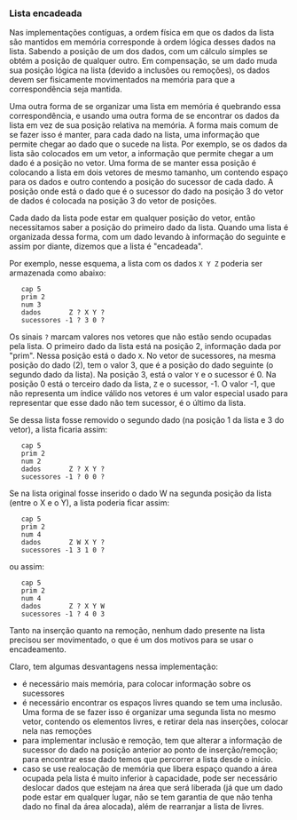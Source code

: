 ### Lista encadeada

Nas implementações contíguas, a ordem física em que os dados da lista são mantidos em memória corresponde à ordem lógica desses dados na lista.
Sabendo a posição de um dos dados, com um cálculo simples se obtém a posição de qualquer outro.
Em compensação, se um dado muda sua posição lógica na lista (devido a inclusões ou remoções), os dados devem ser fisicamente movimentados na memória para que a correspondência seja mantida.

Uma outra forma de se organizar uma lista em memória é quebrando essa correspondência, e usando uma outra forma de se encontrar os dados da lista em vez de sua posição relativa na memória.
A forma mais comum de se fazer isso é manter, para cada dado na lista, uma informação que permite chegar ao dado que o sucede na lista.
Por exemplo, se os dados da lista são colocados em um vetor, a informação que permite chegar a um dado é a posição no vetor.
Uma forma de se manter essa posição é colocando a lista em dois vetores de mesmo tamanho, um contendo espaço para os dados e outro contendo a posição do sucessor de cada dado. A posição onde está o dado que é o sucessor do dado na posição 3 do vetor de dados é colocada na posição 3 do vetor de posições. 

Cada dado da lista pode estar em qualquer posição do vetor, então necessitamos saber a posição do primeiro dado da lista.
Quando uma lista é organizada dessa forma, com um dado levando à informação do seguinte e assim por diante, dizemos que a lista é "encadeada".

Por exemplo, nesse esquema, a lista com os dados `X Y Z` poderia ser armazenada como abaixo:
```
   cap 5
   prim 2
   num 3
   dados       Z ? X Y ?
   sucessores -1 ? 3 0 ?
```
Os sinais `?` marcam valores nos vetores que não estão sendo ocupadas pela lista.
O primeiro dado da lista está na posição 2, informação dada por "prim". Nessa posição está o dado `X`.
No vetor de sucessores, na mesma posição do dado (2), tem o valor 3, que é a posição do dado seguinte (o segundo dado da lista).
Na posição 3, está o valor `Y` e o sucessor é 0.
Na posição 0 está o terceiro dado da lista, `Z` e o sucessor, -1. O valor -1, que não representa um índice válido nos vetores é um valor especial usado para representar que esse dado não tem sucessor, é o último da lista.

Se dessa lista fosse removido o segundo dado (na posição 1 da lista e 3 do vetor), a lista ficaria assim:
```
   cap 5
   prim 2
   num 2
   dados       Z ? X Y ?
   sucessores -1 ? 0 0 ?
```

Se na lista original fosse inserido o dado W na segunda posição da lista (entre o X e o Y), a lista poderia ficar assim:
```
   cap 5
   prim 2
   num 4
   dados       Z W X Y ?
   sucessores -1 3 1 0 ?
```
ou assim:
```
   cap 5
   prim 2
   num 4
   dados       Z ? X Y W
   sucessores -1 ? 4 0 3
```
Tanto na inserção quanto na remoção, nenhum dado presente na lista precisou ser movimentado, o que é um dos motivos para se usar o encadeamento.

Claro, tem algumas desvantagens nessa implementação:
- é necessário mais memória, para colocar informação sobre os sucessores
- é necessário encontrar os espaços livres quando se tem uma inclusão. Uma forma de se fazer isso é organizar uma segunda lista no mesmo vetor, contendo os elementos livres, e retirar dela nas inserções, colocar nela nas remoções
- para implementar inclusão e remoção, tem que alterar a informação de sucessor do dado na posição anterior ao ponto de inserção/remoção; para encontrar esse dado temos que percorrer a lista desde o início.
- caso se use realocação de memória que libera espaço quando a área ocupada pela lista é muito inferior à capacidade, pode ser necessário deslocar dados que estejam na área que será liberada (já que um dado pode estar em qualquer lugar, não se tem garantia de que não tenha dado no final da área alocada), além de rearranjar a lista de livres.


